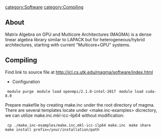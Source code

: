 [category:Software](category:Software "wikilink")
[category:Compiling](category:Compiling "wikilink")

## About

Matrix Algebra on GPU and Multicore Architectures (MAGMA) is a dense
linear algebra library similar to LAPACK but for heterogeneous/hybrid
architectures, starting with current "Multicore+GPU" systems.

## Compiling

Find link to source file at
<http://icl.cs.utk.edu/magma/software/index.html>

  - Configuration

` module purge`
` module load openmpi/2.1.0-intel-2017`
` module load cuda-8.0`

Prepare makefile by creating make.inc under the root directory of magma.
There are several templates locate under \<make.inc-examples\>
dicrectory, we can utilize make.inc.mkl-icc-ilp64 without modification:

` cp ./make.inc-examples/make.inc.mkl-icc-ilp64 make.inc`
` make share`
` make install prefix=/your/installation/path`
